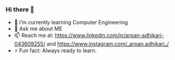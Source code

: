 ### Hi there 👋
- 🌱 I’m currently learning Computer Engineering
- 💬 Ask me about ME 
- 📫 Reach me at: https://www.linkedin.com/in/arpan-adhikari-043609255/ and https://www.instagram.com/_arpan.adhikari_/
- ⚡ Fun fact: Always ready to learn.
